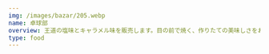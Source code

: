 ```yaml
---
img: /images/bazar/205.webp
name: 卓球部
overview: 王道の塩味とキャラメル味を販売します。目の前で焼く、作りたての美味しさをお楽しみ下さい。
type: food
---
```

